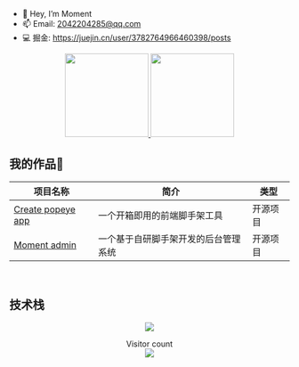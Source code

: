 - 👋 Hey, I’m Moment
- 📫 Email: 2042204285@qq.com
- 💻 掘金: https://juejin.cn/user/3782764966460398/posts

<a href="https://github.com/xun082">
  <div align="center">
  <img height="150px" src="https://github-readme-stats.vercel.app/api?username=Melody&show_icons=true&theme=dark" />
  <img height="150px" src="https://github-readme-stats.vercel.app/api/pin/?username=xun082&repo=react-cli" />
 </div>
</a>

<h2>我的作品🚩</h2>

| 项目名称                                                            | 简介                                 | 类型     |
| ------------------------------------------------------------------- | ------------------------------------ | -------- |
| <a href="https://github.com/xun082/react-cli">Create popeye app</a> | 一个开箱即用的前端脚手架工具         | 开源项目 |
| <a href="https://github.com/xun082/cms">Moment admin</a>            | 一个基于自研脚手架开发的后台管理系统 | 开源项目 |

<br>

<h2>技术栈</h2>
<p align="center">
  <a href="https://skillicons.dev">
    <img src="https://skillicons.dev/icons?i=git,vscode,react,js,ts,webpack,nodejs,nestjs,md" />
  </a>
</p>

<p align="center"> 
  Visitor count<br>
  <img src="https://profile-counter.glitch.me/xun082/count.svg" />
</p>
